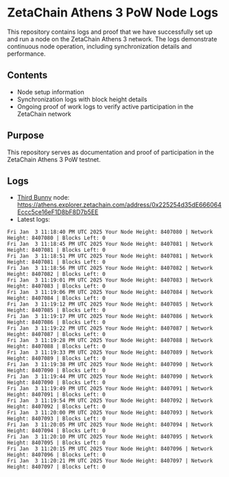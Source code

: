 # ZetaChain Athens 3 PoW Node Logs
This repository contains logs and proof that we have successfully set up and run a node on the ZetaChain Athens 3 network. The logs demonstrate continuous node operation, including synchronization details and performance.

## Contents
- Node setup information
- Synchronization logs with block height details
- Ongoing proof of work logs to verify active participation in the ZetaChain network

## Purpose
This repository serves as documentation and proof of participation in the ZetaChain Athens 3 PoW testnet.

## Logs

- [Third Bunny](https://thirdbunny.xyz/) node: https://athens.explorer.zetachain.com/address/0x225254d35dE666064Eccc5ce16eF1D8bF8D7b5EE
- Latest logs:
```
Fri Jan  3 11:18:40 PM UTC 2025 Your Node Height: 8407080 | Network Height: 8407080 | Blocks Left: 0
Fri Jan  3 11:18:45 PM UTC 2025 Your Node Height: 8407081 | Network Height: 8407081 | Blocks Left: 0
Fri Jan  3 11:18:51 PM UTC 2025 Your Node Height: 8407081 | Network Height: 8407081 | Blocks Left: 0
Fri Jan  3 11:18:56 PM UTC 2025 Your Node Height: 8407082 | Network Height: 8407082 | Blocks Left: 0
Fri Jan  3 11:19:01 PM UTC 2025 Your Node Height: 8407083 | Network Height: 8407083 | Blocks Left: 0
Fri Jan  3 11:19:06 PM UTC 2025 Your Node Height: 8407084 | Network Height: 8407084 | Blocks Left: 0
Fri Jan  3 11:19:12 PM UTC 2025 Your Node Height: 8407085 | Network Height: 8407085 | Blocks Left: 0
Fri Jan  3 11:19:17 PM UTC 2025 Your Node Height: 8407086 | Network Height: 8407086 | Blocks Left: 0
Fri Jan  3 11:19:22 PM UTC 2025 Your Node Height: 8407087 | Network Height: 8407087 | Blocks Left: 0
Fri Jan  3 11:19:28 PM UTC 2025 Your Node Height: 8407088 | Network Height: 8407088 | Blocks Left: 0
Fri Jan  3 11:19:33 PM UTC 2025 Your Node Height: 8407089 | Network Height: 8407089 | Blocks Left: 0
Fri Jan  3 11:19:38 PM UTC 2025 Your Node Height: 8407090 | Network Height: 8407090 | Blocks Left: 0
Fri Jan  3 11:19:44 PM UTC 2025 Your Node Height: 8407090 | Network Height: 8407090 | Blocks Left: 0
Fri Jan  3 11:19:49 PM UTC 2025 Your Node Height: 8407091 | Network Height: 8407091 | Blocks Left: 0
Fri Jan  3 11:19:54 PM UTC 2025 Your Node Height: 8407092 | Network Height: 8407092 | Blocks Left: 0
Fri Jan  3 11:20:00 PM UTC 2025 Your Node Height: 8407093 | Network Height: 8407093 | Blocks Left: 0
Fri Jan  3 11:20:05 PM UTC 2025 Your Node Height: 8407094 | Network Height: 8407094 | Blocks Left: 0
Fri Jan  3 11:20:10 PM UTC 2025 Your Node Height: 8407095 | Network Height: 8407095 | Blocks Left: 0
Fri Jan  3 11:20:15 PM UTC 2025 Your Node Height: 8407096 | Network Height: 8407096 | Blocks Left: 0
Fri Jan  3 11:20:21 PM UTC 2025 Your Node Height: 8407097 | Network Height: 8407097 | Blocks Left: 0
```
